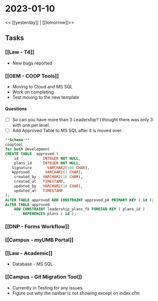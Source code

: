# 2023-01-10
<< [[yesterday]] | [[tomorrow]]>>
## Tasks

### [[Law - T4]] 
- New bugs reported

### [[OEM - COOP Tools]]
- Moving to Cloud and MS SQL
- Work on completing 
- Test moving to the new template
#### Questions
- [ ] So can you have more than 3 Leadership?  I thought there was only 3 with one per level.
- [ ] Add Approved Table to MS SQL after it is moved over.

```sql
**Schema:**
cooptool
for both Development
CREATE TABLE  approved (
    id           INTEGER NOT NULL,
    plans_id     INTEGER NOT NULL,
   Signature       VARCHAR2(500 CHAR),
   Approved       VARCHAR2(1 CHAR),
    created_by   VARCHAR2(10 CHAR),
    created_at   TIMESTAMP,
    updated_by   VARCHAR2(10 CHAR),
    updated_at   TIMESTAMP
);
ALTER TABLE approved ADD CONSTRAINT approved_pk PRIMARY KEY ( id );
ALTER TABLE approved
    ADD CONSTRAINT leadership_plans_fk FOREIGN KEY ( plans_id )
        REFERENCES plans ( id );
```

### [[DNP - Forms Workflow]]


### [[Campus - myUMB Portal]]


### [[Law - Academic]]  
- Database - MS SQL

### [[Campus - Git Migration Tool]]

- Currently in Testing for any issues.
- Figure out why the navbar is not showing except on index.cfm 







